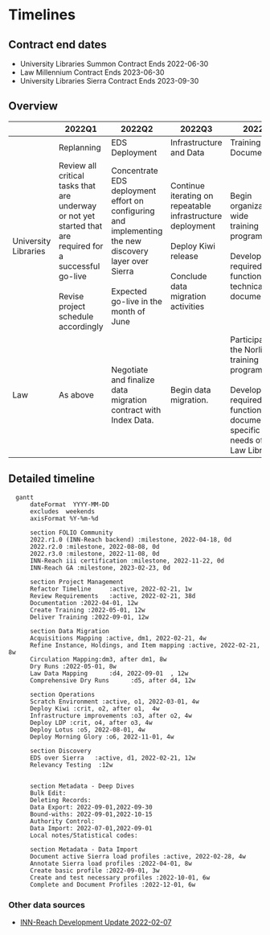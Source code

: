 # Timelines

## Contract end dates

- University Libraries Summon Contract Ends 2022-06-30
- Law Millennium Contract Ends 2023-06-30
- University Libraries Sierra Contract Ends 2023-09-30

## Overview

| |2022Q1|2022Q2|2022Q3|2022Q4|2023Q1|2023Q2|
|-|-|-|-|-|-|-|
||Replanning|EDS Deployment|Infrastructure and Data|Training and Documentation|Pre-Implementation|Implementation|
|University<br /> Libraries|Review all critical tasks that are<br /> underway or not yet started that<br /> are required for a successful go-live<br /><br />Revise project schedule accordingly|Concentrate EDS deployment effort on<br /> configuring and implementing<br /> the new discovery layer over Sierra<br /><br />Expected go-live in the month of June|Continue iterating on repeatable<br /> infrastructure deployment<br /><br />Deploy Kiwi release<br /><br />Conclude data migration activities|Begin organization-wide<br /> training program<br /><br />Develop required functional and<br /> technical documentation|Deploy Lotus release|Complete readiness<br /> checklist for go-live|
|Law|As above|Negotiate and finalize data<br /> migration contract with Index Data.|Begin data migration.|Participate in the Norlin<br /> training program.<br /><br />Develop required functional<br /> documentation specific to the<br /> needs of the Law Library|Conclude data migration<br /> activities.|As above|

## Detailed timeline

```{mermaid}
  gantt
      dateFormat  YYYY-MM-DD
      excludes  weekends
      axisFormat %Y-%m-%d

      section FOLIO Community
      2022.r1.0 (INN-Reach backend) :milestone, 2022-04-18, 0d
      2022.r2.0 :milestone, 2022-08-08, 0d
      2022.r3.0 :milestone, 2022-11-08, 0d
      INN-Reach iii certification :milestone, 2022-11-22, 0d
      INN-Reach GA :milestone, 2023-02-23, 0d

      section Project Management
      Refactor Timeline     :active, 2022-02-21, 1w
      Review Requirements   :active, 2022-02-21, 38d
      Documentation :2022-04-01, 12w
      Create Training :2022-05-01, 12w
      Deliver Training :2022-09-01, 12w

      section Data Migration
      Acquisitions Mapping :active, dm1, 2022-02-21, 4w
      Refine Instance, Holdings, and Item mapping :active, 2022-02-21, 8w
      Circulation Mapping:dm3, after dm1, 8w
      Dry Runs :2022-05-01, 8w
      Law Data Mapping      :d4, 2022-09-01  , 12w
      Comprehensive Dry Runs      :d5, after d4, 12w

      section Operations
      Scratch Environment :active, o1, 2022-03-01, 4w
      Deploy Kiwi :crit, o2, after o1,  4w
      Infrastructure improvements :o3, after o2, 4w
      Deploy LDP :crit, o4, after o3, 4w
      Deploy Lotus :o5, 2022-08-01, 4w
      Deploy Morning Glory :o6, 2022-11-01, 4w

      section Discovery
      EDS over Sierra   :active, d1, 2022-02-21, 12w
      Relevancy Testing  :12w


      section Metadata - Deep Dives
      Bulk Edit: 
      Deleting Records: 
      Data Export: 2022-09-01,2022-09-30
      Bound-withs: 2022-09-01,2022-10-15
      Authority Control: 
      Data Import: 2022-07-01,2022-09-01
      Local notes/Statistical codes: 

      section Metadata - Data Import
      Document active Sierra load profiles :active, 2022-02-28, 4w
      Annotate Sierra load profiles :2022-04-01, 8w
      Create basic profile :2022-09-01, 3w
      Create and test necessary profiles :2022-10-01, 6w
      Complete and Document Profiles :2022-12-01, 6w
```

### Other data sources

- [INN-Reach Development Update 2022-02-07](https://docs.google.com/presentation/d/1-DkuEd6Mh9lDpywmnRUTp1oF5NHmQcaI/edit#slide=id.p10)
